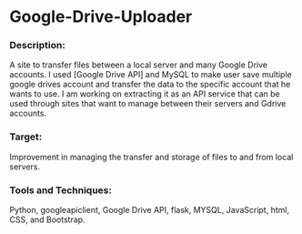 # Google-Drive-Uploader
<h3>Description:</h3> A site to transfer files between a local server and many Google Drive accounts. I used [Google Drive API] and MySQL to make user save multiple google drives account and transfer the data to the specific account that he wants to use. I am working on extracting it as an API service that can be used through sites that want to manage between their servers and Gdrive accounts. 
<h3>Target:</h3> Improvement in managing the transfer and storage of files to and from local servers. 
<h3>Tools and Techniques:</h3> Python, googleapiclient, Google Drive API, flask, MYSQL, JavaScript, html, CSS, and Bootstrap.
